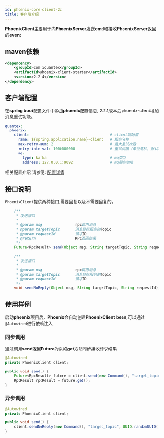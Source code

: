 ```yaml
---
id: phoenix-core-client-2x
title: 客户端介绍
---
```


**PhoenixClient**主要用于向**PhoenixServer**发送**cmd**和接收**PhoenixServer**返回的**event**

## maven依赖

```xml
<dependency>
    <groupId>com.iquantex</groupId>
    <artifactId>phoenix-client-starter</artifactId>
    <version>2.2.4</version>
</dependency>
```

## 客户端配置

在**spring boot**配置文件中添加**phoenix**配置信息, 2.2.1版本后phoenix-client增加消息重试功能。

```yaml
quantex:
  phoenix:
    client:                                     # client端配置
      name: ${spring.application.name}-client   # 服务名称
      max-retry-num: 2						    # 最大重试次数
      retry-interval: 1000000000			    # 重试间隔（单位毫秒，默认10s）
      mq:
        type: kafka                             # mq类型
        address: 127.0.0.1:9092                 # mq服务地址 
```

相关配置介绍 请参见: [配置详情](./05-config.md)

## 接口说明

`PhoenixClient`提供两种接口,需要回复以及不需要回复的。

```java
    /**
     * 发送接口
     *
     * @param msg               rpc调用消息
     * @param targetTopic       消息目标服务的Topic
     * @param requestId         请求ID
     * @return                  RPC返回结果
     */
    Future<RpcResult> send(Object msg, String targetTopic, String requestId);

    /**
     * 发送接口
     *
     * @param msg               rpc调用消息
     * @param targetTopic       消息目标服务的Topic
     * @param requestId         请求ID
     */
    void sendNoReply(Object msg, String targetTopic, String requestId);
```

## 使用样例

启动**phoenix**项目后，**Phoenix**会自动创建**PhoenixClient** **bean**,可以通过`@Autowired`进行依赖注入

### 同步调用


通过调用**send**返回**Future**对象的**get**方法同步接收请求结果

```java
@Autowired
private PhoenixClient client;

public void send() {
    Future<RpcResult> future = client.send(new Command(), "target_topic", UUID.randomUUID());
    RpcResult rpcResult = future.get();
}
```

### 异步调用

```java
@Autowired
private PhoenixClient client;

public void send() {
    client.sendNoReply(new Command(), "target_topic", UUID.randomUUID());
}
```
